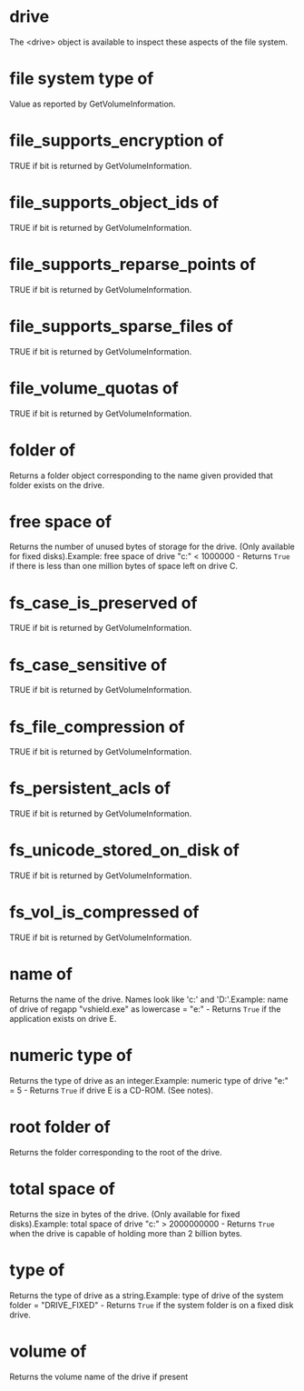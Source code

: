 # drive

The &lt;drive&gt; object is available to inspect these aspects of the file system.

# file system type of <drive>

Value as reported by GetVolumeInformation.

# file_supports_encryption of <drive>

TRUE if bit is returned by GetVolumeInformation.

# file_supports_object_ids of <drive>

TRUE if bit is returned by GetVolumeInformation.

# file_supports_reparse_points of <drive>

TRUE if bit is returned by GetVolumeInformation.

# file_supports_sparse_files of <drive>

TRUE if bit is returned by GetVolumeInformation.

# file_volume_quotas of <drive>

TRUE if bit is returned by GetVolumeInformation.

# folder <string> of <drive>

Returns a folder object corresponding to the name given provided that folder exists on the drive.

# free space of <drive>

Returns the number of unused bytes of storage for the drive. (Only available for fixed disks).Example: free space of drive &quot;c:&quot; &lt; 1000000 - Returns `True` if there is less than one million bytes of space left on drive C.

# fs_case_is_preserved of <drive>

TRUE if bit is returned by GetVolumeInformation.

# fs_case_sensitive of <drive>

TRUE if bit is returned by GetVolumeInformation.

# fs_file_compression of <drive>

TRUE if bit is returned by GetVolumeInformation.

# fs_persistent_acls of <drive>

TRUE if bit is returned by GetVolumeInformation.

# fs_unicode_stored_on_disk of <drive>

TRUE if bit is returned by GetVolumeInformation.

# fs_vol_is_compressed of <drive>

TRUE if bit is returned by GetVolumeInformation.

# name of <drive>

Returns the name of the drive. Names look like &#39;c:&#39; and &#39;D:&#39;.Example: name of drive of regapp &quot;vshield.exe&quot; as lowercase = &quot;e:&quot; - Returns `True` if the application exists on drive E.

# numeric type of <drive>

Returns the type of drive as an integer.Example: numeric type of drive &quot;e:&quot; = 5 - Returns `True` if drive E is a CD-ROM. (See notes).

# root folder of <drive>

Returns the folder corresponding to the root of the drive.

# total space of <drive>

Returns the size in bytes of the drive. (Only available for fixed disks).Example: total space of drive &quot;c:&quot; &gt; 2000000000 - Returns `True` when the drive is capable of holding more than 2 billion bytes.

# type of <drive>

Returns the type of drive as a string.Example: type of drive of the system folder = &quot;DRIVE_FIXED&quot; - Returns `True` if the system folder is on a fixed disk drive.

# volume of <drive>

Returns the volume name of the drive if present

